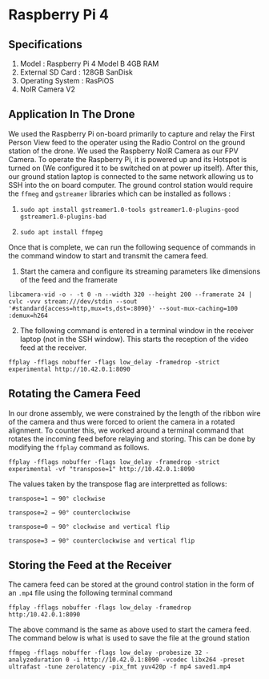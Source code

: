 # Raspberry Pi 4

## Specifications

1. Model : Raspberry Pi 4 Model B 4GB RAM
2. External SD Card : 128GB SanDisk
3. Operating System : RasPiOS 
4. NoIR Camera V2

## Application In The Drone 

We used the Raspberry Pi on-board primarily to capture and relay the First Person View feed to the operater using the Radio Control on the ground station of the drone. We used the Raspberry NoIR Camera as our FPV Camera. To operate the Raspberry Pi, it is powered up and its Hotspot is turned on  (We configured it to be switched on at power up itself). After this, our ground station laptop is connected to the same network allowing us to SSH into the on board computer. The ground control station would require the `ffmeg` and `gstreamer` libraries which can be installed as follows :

1. `sudo apt install gstreamer1.0-tools gstreamer1.0-plugins-good gstreamer1.0-plugins-bad`

2. `sudo apt install ffmpeg`

Once that is complete, we can run the following sequence of commands in the command window to start and transmit the camera feed.

1. Start the camera and configure its streaming parameters like dimensions of the feed and the framerate

`libcamera-vid -o - -t 0 -n --width 320 --height 200 --framerate 24 | cvlc -vvv stream:///dev/stdin --sout '#standard{access=http,mux=ts,dst=:8090}' --sout-mux-caching=100 :demux=h264`

2. The following command is entered in a terminal window in the receiver laptop (not in the SSH window). This starts the reception of the video feed at the receiver.

`ffplay -fflags nobuffer -flags low_delay -framedrop -strict experimental http://10.42.0.1:8090 `

## Rotating the Camera Feed

In our drone assembly, we were constrained by the length of the ribbon wire of the camera and thus were forced to orient the camera in a rotated alignment. To counter this, we worked around a terminal command that rotates the incoming feed before relaying and storing. This can be done by modifying the `ffplay` command as follows.

`ffplay -fflags nobuffer -flags low_delay -framedrop -strict experimental -vf "transpose=1" http://10.42.0.1:8090`

The values taken by the transpose flag are interpretted as follows:


    transpose=1 → 90° clockwise

    transpose=2 → 90° counterclockwise

    transpose=0 → 90° clockwise and vertical flip

    transpose=3 → 90° counterclockwise and vertical flip

## Storing the Feed at the Receiver

The camera feed can be stored at the ground control station in the form of an `.mp4` file using the following terminal command 

`ffplay -fflags nobuffer -flags low_delay -framedrop http:/10.42.0.1:8090`  

The above command is the same as above used to start the camera feed. The command below is what is used to save the file at the ground station

`ffmpeg -fflags nobuffer -flags low_delay -probesize 32 -analyzeduration 0 -i http://10.42.0.1:8090 -vcodec libx264 -preset ultrafast -tune zerolatency -pix_fmt yuv420p -f mp4 saved1.mp4`



